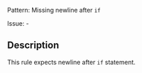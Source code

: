 Pattern: Missing newline after `if`

Issue: -

## Description

This rule expects newline after `if` statement.
